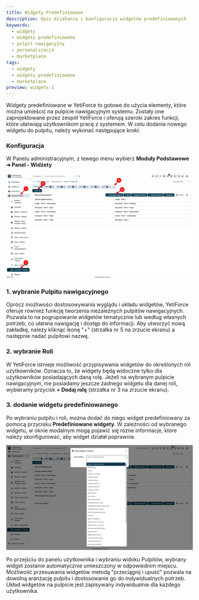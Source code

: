 ```yaml
---
title: Widgety Predefiniowane
description: Opis działania i konfiguracja widgetów predefiniowanych
keywords:
  - widgety
  - widgety predefiniowane
  - pulpit nawigacyjny
  - personalizacja
  - marketplace
tags:
  - widgety
  - widgety predefiniowane
  - marketplace
preview: widgets-1
---
```


Widgety predefiniowane w YetiForce to gotowe do użycia elementy, które można umieścić na pulpicie nawigacyjnym systemu. Zostały one zaprojektowane przez zespół YetiForce i oferują szeroki zakres funkcji, które ułatwiają użytkownikom pracę z systemem.  W celu dodania nowego widgetu do pulpitu, należy wykonać następujące kroki:

### Konfiguracja 

W Panelu administracyjnym, z lewego menu wybierz **Moduły Podstawowe ➔ Panel - Widżety**

![widgets-1.jpg](widgets-1.jpg)

### 1. wybranie Pulpitu nawigacyjnego

Oprócz możliwości dostosowywania wyglądu i układu widgetów, YetiForce oferuje również funkcję tworzenia niezależnych pulpitów nawigacyjnych. Pozwala to na pogrupowanie widgetów tematycznie lub według własnych potrzeb, co ułatwia nawigację i dostęp do informacji.
Aby utworzyć nową zakładkę, należy kliknąć ikonę "+" (strzałka nr 5 na zrzucie ekranu) a następnie nadać pulpitowi nazwę. 

### 2. wybranie Roli

W YetiForce istnieje możliwość przypisywania widgetów do określonych ról użytkowników. Oznacza to, że widgety będą widoczne tylko dla użytkowników posiadających daną rolę.
Jeżeli na wybranym pulpicie nawigacyjnym, nie posiadamy jeszcze żadnego widgetu dla danej roli, wybieramy przycisk **+ Dodaj rolę** (strzałka nr 3 na zrzucie ekranu).

### 3. dodanie widgetu predefiniowanego

Po wybraniu pulpitu i roli, można dodać do niego widget predefiniowany za pomocą przycisku **Predefiniowane widgety**.
W zależności od wybranego widgetu, w oknie modalnym mogą pojawić się różne informacje, które należy skonfigurować, aby widget działał poprawnie.

![widgets-2.jpg](widgets-2.jpg)

Po przejściu do panelu użytkownika i wybraniu widoku Pulpitów, wybrany widget zostanie automatycznie umieszczony w odpowiednim miejscu. Możliwość przesuwania widgetów metodą "przeciągnij i upuść" pozwala na dowolną aranżację pulpitu i dostosowanie go do indywidualnych potrzeb. Układ widgetów na pulpicie jest zapisywany indywidualnie dla każdego użytkownika.
